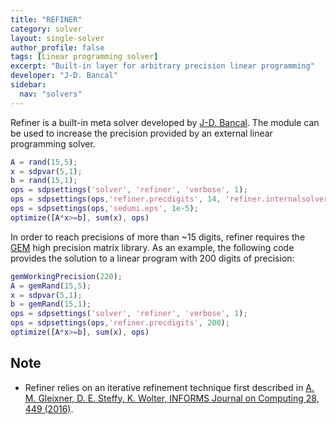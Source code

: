 ```yaml
---
title: "REFINER"
category: solver
layout: single-solver
author_profile: false
tags: [Linear programming solver]
excerpt: "Built-in layer for arbitrary precision linear programming"
developer: "J-D. Bancal"
sidebar:
  nav: "solvers"
---
```


Refiner is a built-in meta solver developed by [J-D. Bancal](https://github.com/jdbancal). The module can be used to increase the precision provided by an external linear programming solver.

````matlab
A = rand(15,5);
x = sdpvar(5,1);
b = rand(15,1);
ops = sdpsettings('solver', 'refiner', 'verbose', 1);
ops = sdpsettings(ops,'refiner.precdigits', 14, 'refiner.internalsolver', 'sedumi');
ops = sdpsettings(ops,'sedumi.eps', 1e-5);
optimize([A*x>=b], sum(x), ops)    
````

In order to reach precisions of more than ~15 digits, refiner requires the [GEM](https://github.com/jdbancal/gem) high precision matrix library. As an example, the following code provides the solution to a linear program with 200 digits of precision:

````matlab
gemWorkingPrecision(220);
A = gemRand(15,5);
x = sdpvar(5,1);
b = gemRand(15,1);
ops = sdpsettings('solver', 'refiner', 'verbose', 1);
ops = sdpsettings(ops,'refiner.precdigits', 200);
optimize([A*x>=b], sum(x), ops)    
````

## Note

- Refiner relies on an iterative refinement technique first described in [A. M. Gleixner, D. E. Steffy, K. Wolter, INFORMS Journal on Computing 28, 449 (2016)](http://pubsonline.informs.org/doi/10.1287/ijoc.2016.0692).
